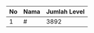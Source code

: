 | No | Nama            | Jumlah Level |
|----|-----------------|--------------|
| 1  | #    |    3892        |

